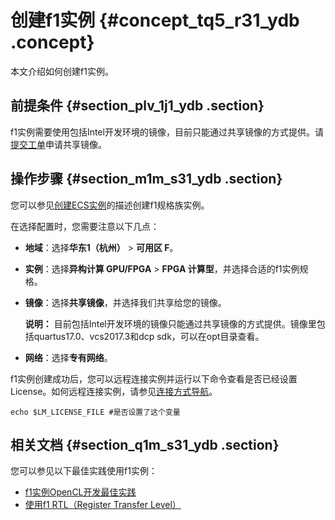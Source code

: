 # 创建f1实例 {#concept_tq5_r31_ydb .concept}

本文介绍如何创建f1实例。

## 前提条件 {#section_plv_1j1_ydb .section}

f1实例需要使用包括Intel开发环境的镜像，目前只能通过共享镜像的方式提供。请[提交工单](https://workorder-intl.console.aliyun.com/#/ticket/createIndex)申请共享镜像。

## 操作步骤 {#section_m1m_s31_ydb .section}

您可以参见[创建ECS实例](intl.zh-CN/实例/创建实例/使用向导创建实例.md#)的描述创建f1规格族实例。

在选择配置时，您需要注意以下几点：

-   **地域**：选择**华东1（杭州）** \> **可用区 F**。
-   **实例**：选择**异构计算 GPU/FPGA** \> **FPGA 计算型**，并选择合适的f1实例规格。
-   **镜像**：选择**共享镜像**，并选择我们共享给您的镜像。

    **说明：** 目前包括Intel开发环境的镜像只能通过共享镜像的方式提供。镜像里包括quartus17.0、vcs2017.3和dcp sdk，可以在opt目录查看。

-   **网络**：选择**专有网络**。

f1实例创建成功后，您可以远程连接实例并运行以下命令查看是否已经设置License。如何远程连接实例，请参见[连接方式导航](intl.zh-CN/实例/连接实例/连接方式导航.md#)。

``` {#codeblock_81g_x3n_2n8 .lanuage-shell}
echo $LM_LICENSE_FILE #是否设置了这个变量
```

## 相关文档 {#section_q1m_s31_ydb .section}

您可以参见以下最佳实践使用f1实例：

-   [f1实例OpenCL开发最佳实践](https://www.alibabacloud.com/help/doc-detail/61410.htm)
-   [使用f1 RTL（Register Transfer Level）](https://www.alibabacloud.com/help/doc-detail/61412.htm)


